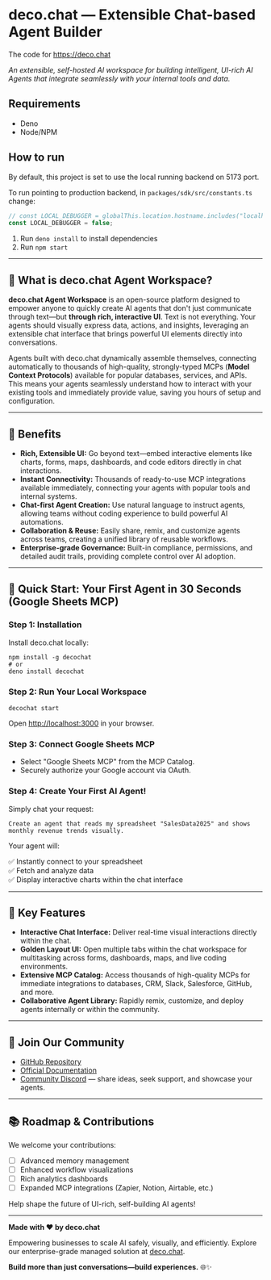 # deco.chat — Extensible Chat-based Agent Builder

The code for https://deco.chat

_An extensible, self-hosted AI workspace for building intelligent, UI-rich AI
Agents that integrate seamlessly with your internal tools and data._

## Requirements

- Deno 
- Node/NPM

## How to run

By default, this project is set to use the local running backend on 5173 port.

To run pointing to production backend, in `packages/sdk/src/constants.ts` change:
```ts
// const LOCAL_DEBUGGER = globalThis.location.hostname.includes("localhost");
const LOCAL_DEBUGGER = false;
```

1. Run `deno install` to install dependencies
2. Run `npm start`

---

## 🎯 What is deco.chat Agent Workspace?

**deco.chat Agent Workspace** is an open-source platform designed to empower
anyone to quickly create AI agents that don't just communicate through text—but
**through rich, interactive UI**. Text is not everything. Your agents should
visually express data, actions, and insights, leveraging an extensible chat
interface that brings powerful UI elements directly into conversations.

Agents built with deco.chat dynamically assemble themselves, connecting
automatically to thousands of high-quality, strongly-typed MCPs (**Model Context
Protocols**) available for popular databases, services, and APIs. This means
your agents seamlessly understand how to interact with your existing tools and
immediately provide value, saving you hours of setup and configuration.

---

## 🌟 Benefits

- **Rich, Extensible UI:** Go beyond text—embed interactive elements like
  charts, forms, maps, dashboards, and code editors directly in chat
  interactions.
- **Instant Connectivity:** Thousands of ready-to-use MCP integrations available
  immediately, connecting your agents with popular tools and internal systems.
- **Chat-first Agent Creation:** Use natural language to instruct agents,
  allowing teams without coding experience to build powerful AI automations.
- **Collaboration & Reuse:** Easily share, remix, and customize agents across
  teams, creating a unified library of reusable workflows.
- **Enterprise-grade Governance:** Built-in compliance, permissions, and
  detailed audit trails, providing complete control over AI adoption.

---

## 🚀 Quick Start: Your First Agent in 30 Seconds (Google Sheets MCP)

### Step 1: Installation

Install deco.chat locally:

```
npm install -g decochat
# or
deno install decochat
```

### Step 2: Run Your Local Workspace

```
decochat start
```

Open [http://localhost:3000](http://localhost:3000) in your browser.

### Step 3: Connect Google Sheets MCP

- Select "Google Sheets MCP" from the MCP Catalog.
- Securely authorize your Google account via OAuth.

### Step 4: Create Your First AI Agent!

Simply chat your request:

```
Create an agent that reads my spreadsheet "SalesData2025" and shows monthly revenue trends visually.
```

Your agent will:

✅ Instantly connect to your spreadsheet\
✅ Fetch and analyze data\
✅ Display interactive charts within the chat interface

---

## 🧩 Key Features

- **Interactive Chat Interface:** Deliver real-time visual interactions directly
  within the chat.
- **Golden Layout UI:** Open multiple tabs within the chat workspace for
  multitasking across forms, dashboards, maps, and live coding environments.
- **Extensive MCP Catalog:** Access thousands of high-quality MCPs for immediate
  integrations to databases, CRM, Slack, Salesforce, GitHub, and more.
- **Collaborative Agent Library:** Rapidly remix, customize, and deploy agents
  internally or within the community.

---

## 🔗 Join Our Community

- [GitHub Repository](https://github.com/deco-cx/chat)
- [Official Documentation](https://docs.deco.chat)
- [Community Discord](https://deco.cx/discord) — share ideas, seek support, and
  showcase your agents.

---

## 📚 Roadmap & Contributions

We welcome your contributions:

- [ ] Advanced memory management
- [ ] Enhanced workflow visualizations
- [ ] Rich analytics dashboards
- [ ] Expanded MCP integrations (Zapier, Notion, Airtable, etc.)

Help shape the future of UI-rich, self-building AI agents!

---

**Made with ❤️ by deco.chat**

Empowering businesses to scale AI safely, visually, and efficiently. Explore our
enterprise-grade managed solution at [deco.chat](https://deco.chat).

**Build more than just conversations—build experiences.** 🌐✨
